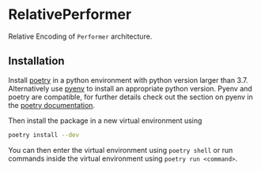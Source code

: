 # RelativePerformer
Relative Encoding of `Performer` architecture.

## Installation
Install [poetry](https://python-poetry.org/docs/#installation) in a python
environment with python version larger than $3.7$.
Alternatively use [pyenv](https://github.com/pyenv/pyenv) to install an
appropriate python version.  Pyenv and poetry are compatible, for further
details check out the section on pyenv in the [poetry
documentation](https://python-poetry.org/docs/managing-environments/).

Then install the package in a new virtual environment using
```bash
poetry install --dev
```

You can then enter the virtual environment using `poetry shell` or run commands
inside the virtual environment using `poetry run <command>`.

